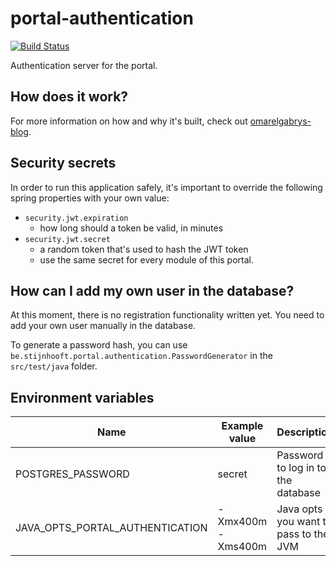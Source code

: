# portal-authentication
[![Build Status](http://portal-ci.westeurope.cloudapp.azure.com/buildStatus/icon?job=portal-authentication/master)](http://portal-ci.westeurope.cloudapp.azure.com/job/portal-authentication/job/master/)

Authentication server for the portal.

## How does it work?
For more information on how and why it's built, check out [omarelgabrys-blog](https://medium.com/omarelgabrys-blog/microservices-with-spring-boot-authentication-with-jwt-part-3-fafc9d7187e8).

## Security secrets
In order to run this application safely, it's important to override the following spring properties with your own value:
* `security.jwt.expiration`
    * how long should a token be valid, in minutes
* `security.jwt.secret`
    * a random token that's used to hash the JWT token
    * use the same secret for every module of this portal.

## How can I add my own user in the database?
At this moment, there is no registration functionality written yet.
You need to add your own user manually in the database.

To generate a password hash, you can use `be.stijnhooft.portal.authentication.PasswordGenerator` in the `src/test/java` folder. 

## Environment variables
| Name | Example value | Description | Required? |
| ---- | ------------- | ----------- | -------- |
| POSTGRES_PASSWORD | secret | Password to log in to the database | required
| JAVA_OPTS_PORTAL_AUTHENTICATION | -Xmx400m -Xms400m | Java opts you want to pass to the JVM | optional
